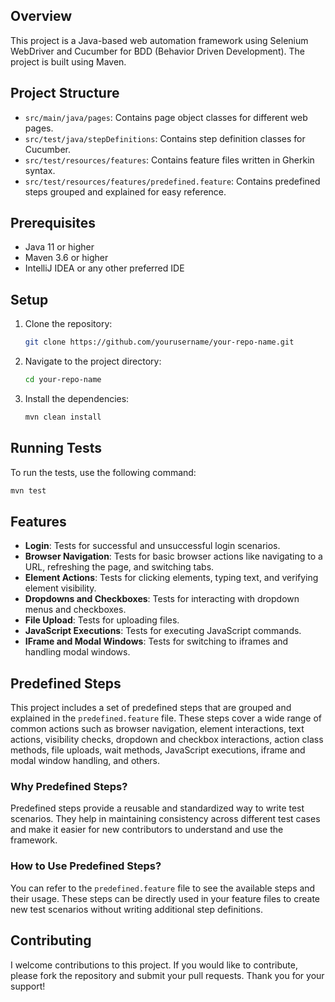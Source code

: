 ## Overview
This project is a Java-based web automation framework using Selenium WebDriver and Cucumber for BDD (Behavior Driven Development). The project is built using Maven.

## Project Structure
- `src/main/java/pages`: Contains page object classes for different web pages.
- `src/test/java/stepDefinitions`: Contains step definition classes for Cucumber.
- `src/test/resources/features`: Contains feature files written in Gherkin syntax.
- `src/test/resources/features/predefined.feature`: Contains predefined steps grouped and explained for easy reference.

## Prerequisites
- Java 11 or higher
- Maven 3.6 or higher
- IntelliJ IDEA or any other preferred IDE

## Setup
1. Clone the repository:
    ```sh
    git clone https://github.com/yourusername/your-repo-name.git
    ```
2. Navigate to the project directory:
    ```sh
    cd your-repo-name
    ```
3. Install the dependencies:
    ```sh
    mvn clean install
    ```

## Running Tests
To run the tests, use the following command:
```sh
mvn test
```

## Features
- **Login**: Tests for successful and unsuccessful login scenarios.
- **Browser Navigation**: Tests for basic browser actions like navigating to a URL, refreshing the page, and switching tabs.
- **Element Actions**: Tests for clicking elements, typing text, and verifying element visibility.
- **Dropdowns and Checkboxes**: Tests for interacting with dropdown menus and checkboxes.
- **File Upload**: Tests for uploading files.
- **JavaScript Executions**: Tests for executing JavaScript commands.
- **IFrame and Modal Windows**: Tests for switching to iframes and handling modal windows.

## Predefined Steps
This project includes a set of predefined steps that are grouped and explained in the `predefined.feature` file. These steps cover a wide range of common actions such as browser navigation, element interactions, text actions, visibility checks, dropdown and checkbox interactions, action class methods, file uploads, wait methods, JavaScript executions, iframe and modal window handling, and others.

### Why Predefined Steps? 
Predefined steps provide a reusable and standardized way to write test scenarios. They help in maintaining consistency across different test cases and make it easier for new contributors to understand and use the framework.

### How to Use Predefined Steps?
You can refer to the `predefined.feature` file to see the available steps and their usage. These steps can be directly used in your feature files to create new test scenarios without writing additional step definitions.

## Contributing
I welcome contributions to this project. If you would like to contribute, please fork the repository and submit your pull requests. Thank you for your support!
